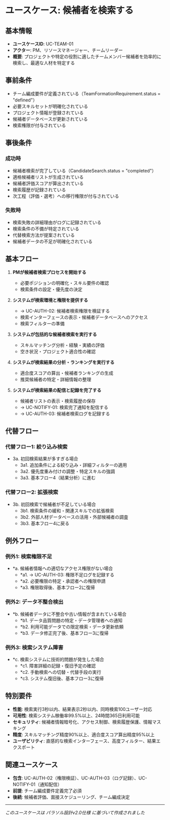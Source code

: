 # ユースケース: 候補者を検索する

## 基本情報
- **ユースケースID**: UC-TEAM-01
- **アクター**: PM、リソースマネージャー、チームリーダー
- **概要**: プロジェクトや特定の役割に適したチームメンバー候補者を効率的に検索し、最適な人材を特定する

## 事前条件
- チーム編成要件が定義されている（TeamFormationRequirement.status = "defined"）
- 必要スキルセットが明確化されている
- プロジェクト情報が登録されている
- 候補者データベースが更新されている
- 検索権限が付与されている

## 事後条件
### 成功時
- 候補者検索が完了している（CandidateSearch.status = "completed"）
- 適格候補者リストが生成されている
- 候補者評価スコアが算出されている
- 検索履歴が記録されている
- 次工程（評価・選考）への移行権限が付与されている

### 失敗時
- 検索失敗の詳細理由がログに記録されている
- 検索条件の不備が特定されている
- 代替検索方法が提案されている
- 候補者データの不足が明確化されている

## 基本フロー
1. **PMが候補者検索プロセスを開始する**
   - 必要ポジションの明確化・スキル要件の確認
   - 検索条件の設定・優先度の決定

2. **システムが検索環境と権限を提供する**
   - → UC-AUTH-02: 候補者検索権限を検証する
   - 検索インターフェースの表示・候補者データベースへのアクセス
   - 検索フィルターの準備

3. **システムが包括的な候補者検索を実行する**
   - スキルマッチング分析・経験・実績の評価
   - 空き状況・プロジェクト適合性の確認

4. **システムが検索結果の分析・ランキングを実行する**
   - 適合度スコアの算出・候補者ランキングの生成
   - 推奨候補者の特定・詳細情報の整理

5. **システムが検索結果の配信と記録を完了する**
   - 候補者リストの表示・検索履歴の保存
   - → UC-NOTIFY-01: 検索完了通知を配信する
   - → UC-AUTH-03: 候補者検索ログを記録する

## 代替フロー
### 代替フロー1: 絞り込み検索
- 3a. 初回検索結果が多すぎる場合
  - 3a1. 追加条件による絞り込み・詳細フィルターの適用
  - 3a2. 優先度重み付けの調整・特定スキルの強調
  - 3a3. 基本フロー4（結果分析）に進む

### 代替フロー2: 拡張検索
- 3b. 初回検索で候補者が不足している場合
  - 3b1. 検索条件の緩和・関連スキルでの拡張検索
  - 3b2. 外部人材データベースの活用・外部候補者の調査
  - 3b3. 基本フロー4に戻る

## 例外フロー
### 例外1: 検索権限不足
- *a. 候補者情報への適切なアクセス権限がない場合
  - *a1. → UC-AUTH-03: 権限不足ログを記録する
  - *a2. 必要権限の特定・承認者への権限申請
  - *a3. 権限取得後、基本フロー2に復帰

### 例外2: データ不整合検出
- *b. 候補者データに不整合や古い情報が含まれている場合
  - *b1. データ品質問題の特定・データ管理者への通知
  - *b2. 利用可能データでの限定検索・データ更新依頼
  - *b3. データ修正完了後、基本フロー3に復帰

### 例外3: 検索システム障害
- *c. 検索システムに技術的問題が発生した場合
  - *c1. 障害詳細の記録・復旧予定の確認
  - *c2. 手動検索への切替・代替手段の実行
  - *c3. システム復旧後、基本フロー3に復帰

## 特別要件
- **性能**: 検索実行3秒以内、結果表示2秒以内、同時検索100ユーザー対応
- **可用性**: 検索システム稼働率99.5%以上、24時間365日利用可能
- **セキュリティ**: 候補者情報暗号化、アクセス制御、検索履歴保護、情報マスキング
- **精度**: スキルマッチング精度90%以上、適合度スコア算出精度95%以上
- **ユーザビリティ**: 直感的な検索インターフェース、高度フィルター、結果エクスポート

## 関連ユースケース
- **包含**: UC-AUTH-02（権限検証）、UC-AUTH-03（ログ記録）、UC-NOTIFY-01（通知配信）
- **前提**: チーム編成要件定義完了必須
- **後続**: 候補者評価、面接スケジューリング、チーム編成決定

---
*このユースケースは パラソル設計v2.0仕様 に基づいて作成されました*
